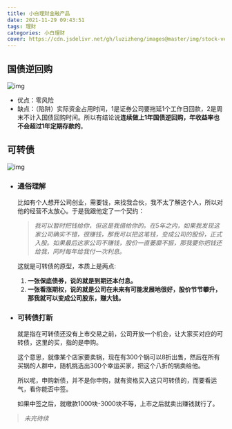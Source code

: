 ```yaml
---
title: 小白理财金融产品
date: 2021-11-29 09:43:51
tags: 理財
categories: 小白理财
cover: https://cdn.jsdelivr.net/gh/luzizheng/images@master/img/stock-vector-flat-design-illustration-concepts-for-business-analysis-and-planning-team-work-financial-report-302821412.jpeg
---
```


## 国债逆回购
  

![img](https://cdn.jsdelivr.net/gh/luzizheng/images@master/img/nihuigou.jpeg)  
  
    


- 优点：零风险
- 缺点：（陷阱）实际资金占用时间，1是证券公司要拖延1个工作日回款，2是周末不计入国债回购时间。所以有结论说**连续做上1年国债逆回购，年收益率也不会超过1年定期存款的**。

## 可转债  

![img](https://cdn.jsdelivr.net/gh/luzizheng/images@master/img/kezhuanzhai.png)

- ### 通俗理解  
  比如有个人想开公司创业，需要钱，来找我合伙，我不太了解这个人，所以对他的经营不太放心。于是我跟他定了一个契约：  

  > *我可以暂时把钱给你，但这是我借给你的。在5年之内，如果我发现这家公司确实不错，很赚钱，那我可以把这笔钱，变成公司的股份，正式入股。如果最后这家公司不赚钱，股价一直萎靡不振，那我要你把钱还给我，同时每年给我付一次利息。*  

  这就是可转债的原型，本质上是两点:  
  1. **一张保底债券，说的就是到期还本付息。**
  2. **一张看涨期权，说的就是公司在未来有可能发展地很好，股价节节攀升，那我就可以变成公司股东，赚大钱。**

- ### 可转债打新  
  就是指在可转债还没有上市交易之前，公司开放一个机会，让大家买对应的可转债，这里的买，指的是申购。  

  这个意思，就像某个店家要卖锅，现在有300个锅可以8折出售，然后在所有买锅的人群中，随机挑选出300个幸运买家，把这个八折的锅卖给他。  
  
  所以呢，申购新债，并不是你申购，就有资格买入这只可转债的，而要看运气，看你能否中签。  

  如果中签之后，就缴款1000块-3000块不等，上市之后就卖出赚钱就行了。

   
   
    
   
>*未完待续*